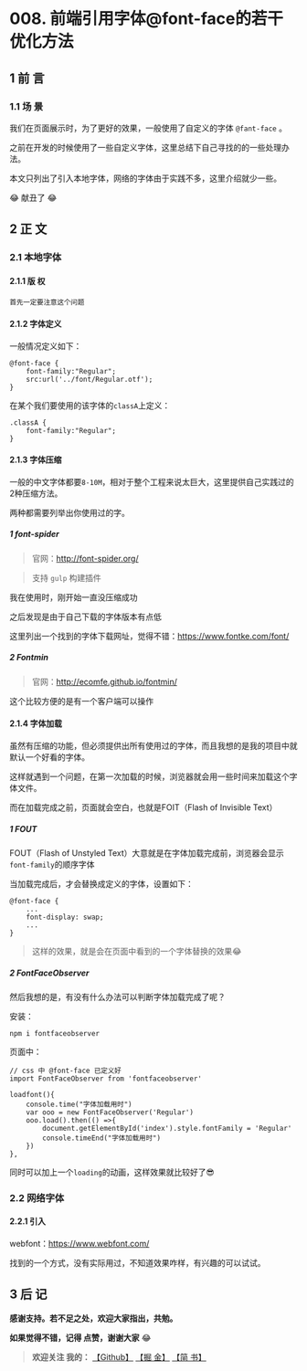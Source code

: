 # 008. 前端引用字体@font-face的若干优化方法
## 1 前 言
### 1.1 场 景
我们在页面展示时，为了更好的效果，一般使用了自定义的字体 `@fant-face` 。

之前在开发的时候使用了一些自定义字体，这里总结下自己寻找的的一些处理办法。

本文只列出了引入本地字体，网络的字体由于实践不多，这里介绍就少一些。

😂 献丑了 😂

## 2 正 文
### 2.1 本地字体

#### 2.1.1 版 权
```!
首先一定要注意这个问题
```

#### 2.1.2 字体定义

一般情况定义如下：

```
@font-face {
    font-family:"Regular";
    src:url('../font/Regular.otf');
}
```
在某个我们要使用的该字体的`classA`上定义：
```
.classA {
    font-family:"Regular";
}
```
#### 2.1.3 字体压缩
一般的中文字体都要`8-10M`，相对于整个工程来说太巨大，这里提供自己实践过的2种压缩方法。

两种都需要列举出你使用过的字。
##### 1 font-spider
> 官网：http://font-spider.org/

> 支持 `gulp` 构建插件

我在使用时，刚开始一直没压缩成功

之后发现是由于自己下载的字体版本有点低

这里列出一个找到的字体下载网址，觉得不错：https://www.fontke.com/font/

##### 2 Fontmin
> 官网：http://ecomfe.github.io/fontmin/

这个比较方便的是有一个客户端可以操作

#### 2.1.4 字体加载
虽然有压缩的功能，但必须提供出所有使用过的字体，而且我想的是我的项目中就默认一个好看的字体。

这样就遇到一个问题，在第一次加载的时候，浏览器就会用一些时间来加载这个字体文件。

而在加载完成之前，页面就会空白，也就是FOIT（Flash of Invisible Text）

##### 1 FOUT
FOUT（Flash of Unstyled Text）大意就是在字体加载完成前，浏览器会显示`font-family`的顺序字体

当加载完成后，才会替换成定义的字体，设置如下：
```
@font-face {
    ...
    font-display: swap;
    ...
}
```
> 这样的效果，就是会在页面中看到的一个字体替换的效果😂

##### 2 FontFaceObserver
然后我想的是，有没有什么办法可以判断字体加载完成了呢？

安装：

`npm i fontfaceobserver`

页面中：

```
// css 中 @font-face 已定义好
import FontFaceObserver from 'fontfaceobserver'

loadfont(){
    console.time("字体加载用时")
    var ooo = new FontFaceObserver('Regular')
    ooo.load().then(() =>{
        document.getElementById('index').style.fontFamily = 'Regular'
        console.timeEnd("字体加载用时")
    })
},
```

同时可以加上一个`loading`的动画，这样效果就比较好了😎

### 2.2 网络字体
#### 2.2.1 引入
webfont：https://www.webfont.com/

找到的一个方式，没有实际用过，不知道效果咋样，有兴趣的可以试试。

## 3 后 记
**感谢支持。若不足之处，欢迎大家指出，共勉。**

**如果觉得不错，记得 点赞，谢谢大家** 😂 

> **欢迎关注 我的：** [【Github】](https://github.com/xrkffgg) [【掘 金】](https://juejin.im/user/59c369496fb9a00a4843a3e2) [【简 书】](https://www.jianshu.com/u/4ca4daac5890)